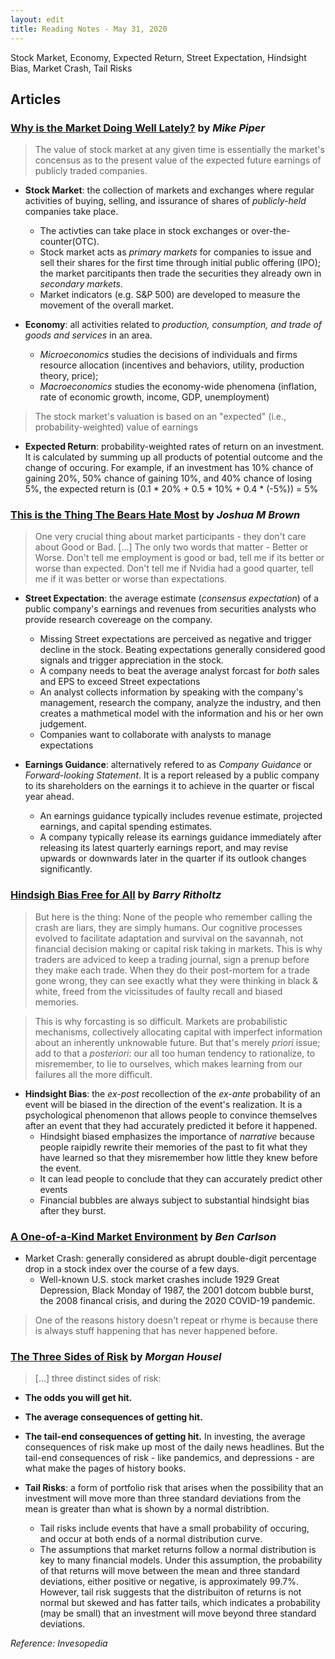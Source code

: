 ```yaml
---
layout: edit
title: Reading Notes - May 31, 2020
---
```


Stock Market, Economy, Expected Return, Street Expectation, Hindsight Bias, Market Crash, Tail Risks

## Articles

### [Why is the Market Doing Well Lately?](https://obliviousinvestor.com/why-is-the-market-doing-well-lately/) by *Mike Piper*

> The value of stock market at any given time is essentially the market's concensus as to the present value of the expected future earnings of publicly traded companies.

+ **Stock Market**: the collection of markets and exchanges where regular activities of buying, selling, and issurance of shares of *publicly-held* companies take place. 
    + The activties can take place in stock exchanges or over-the-counter(OTC). 
    + Stock market acts as *primary markets* for companies to issue and sell their shares for the first time through initial public offering (IPO); the market parcitipants then trade the securities they already own in *secondary markets*. 
    + Market indicators (e.g. S&P 500) are developed to measure the movement of the overall market.

+ **Economy**: all activities related to *production, consumption, and trade of goods and services* in an area. 
    + *Microeconomics* studies the decisions of individuals and firms resource allocation (incentives and behaviors, utility, production theory, price); 
    + *Macroeconomics* studies the economy-wide phenomena (inflation, rate of economic growth, income, GDP, unemployment)
 
 
> The stock market's valuation is based on an "expected" (i.e., probability-weighted) value of earnings 

+ **Expected Return**: probability-weighted rates of return on an investment. It is calculated by summing up all products of potential outcome and the change of occuring. For example, if an investment has 10% chance of gaining 20%, 50% chance of gaining 10%, and 40% chance of losing 5%, the expected return is (0.1 * 20% + 0.5 * 10% + 0.4 * (-5%)) = 5% 


### [This is the Thing The Bears Hate Most](https://thereformedbroker.com/2020/05/26/this-is-the-thing-the-bears-hate-most/) by *Joshua M Brown*

> One very crucial thing about market participants - they don't care about Good or Bad. [...] The only two words that matter - Better or Worse. Don't tell me employment is good or bad, tell me if its better or worse than expected. Don't tell me if Nvidia had a good quarter, tell me if it was better or worse than expectations.

+ **Street Expectation**: the average estimate (*consensus expectation*) of a public company's earnings and revenues from securities analysts who provide research covereage on the company. 
    + Missing Street expectations are perceived as negative and trigger decline in the stock. Beating expectations generally considered good signals and trigger appreciation in the stock.
    + A company needs to beat the average analyst forcast for *both* sales and EPS to exceed Street expectations
    + An analyst collects information by speaking with the company's management, research the company, analyze the industry, and then creates a mathmetical model with the information and his or her own judgement. 
    + Companies want to collaborate with analysts to manage expectations
    
+ **Earnings Guidance**: alternatively refered to as *Company Guidance* or *Forward-looking Statement*. It is a report released by a public company to its shareholders on the earnings it to achieve in the quarter or fiscal year ahead.
    + An earnings guidance typically includes revenue estimate, projected earnings, and capital spending estimates.
    + A company typically release its earnings guidance immediately after releasing its latest quarterly earnings report, and may revise upwards or downwards later in the quarter if its outlook changes significantly. 


### [Hindsigh Bias Free for All](https://ritholtz.com/2020/05/hindsight-bias-free-for-all/) by *Barry Ritholtz*

> But here is the thing: None of the people who remember calling the crash are liars, they are simply humans. Our cognitive processes evolved to facilitate adaptation and survival on the savannah, not financial decision making or capital risk taking in markets. This is why traders are adviced to keep a trading journal, sign a prenup before they make each trade. When they  do their post-mortem for a trade gone wrong, they can see exactly what they were thinking in black & white, freed from the vicissitudes of faulty recall and biased memories. 

>This is why forcasting is so difficult. Markets are probabilistic mechanisms, collectively allocating capital with imperfect information about an inherently unknowable future. But that's merely *priori* issue; add to that a *posteriori*: our all too human tendency to rationalize, to misremember, to lie to ourselves, which makes learning from our failures all the more difficult.

+ **Hindsight Bias**: the *ex-post* recollection of the *ex-ante* probability of an event will be biased in the direction of the event's realization. It is a psychological phenomenon that allows people to convince themselves after an event that they had accurately predicted it before it happened.
    + Hindsight biased emphasizes the importance of *narrative* because people raipidly rewrite their memories of the past to fit what they have learned so that they misremember how little they knew before the event. 
    + It can lead people to conclude that they can accurately predict other events
    + Financial bubbles are always subject to substantial hindsight bias after they burst.



### [A One-of-a-Kind Market Environment](https://awealthofcommonsense.com/2020/05/a-one-of-a-kind-market-environment/) by *Ben Carlson*

+ Market Crash: generally considered as abrupt double-digit percentage drop in a stock index over the course of a few days.
    + Well-known U.S. stock market crashes include 1929 Great Depression, Black Monday of 1987, the 2001 dotcom bubble burst, the 2008 financal crisis, and during the 2020 COVID-19 pandemic.

> One of the reasons history doesn't repeat or rhyme is because there is always stuff happening that has never happened before.

### [The Three Sides of Risk](https://www.collaborativefund.com/blog/the-three-sides-of-risk/) by *Morgan Housel*

> \[...] three distinct sides of risk:
  + **The odds you will get hit.**
  + **The average consequences of getting hit.**
  + **The tail-end consequences of getting hit.**
        In investing, the average consequences of risk make up most of the daily news headlines. But the tail-end consequences of risk - like pandemics, and depressions - are what make the pages of history books. 

+ **Tail Risks**: a form of portfolio risk that arises when the possibility that an investment will move more than three standard deviations from the mean is greater than what is shown by a normal distribtion. 
  + Tail risks include events that have a small probability of occuring, and occur at both ends of a normal distribution curve.
  + The assumptions that market returns follow a normal distribution is key to many financial models. Under this assumption, the probability of that returns will move between the mean and three standard deviations, either positive or negative, is approximately 99.7%. However, tail risk suggests that the distribuiton of returns is not normal but skewed and has fatter tails, which indicates a probability (may be small) that an investment will move beyond three standard deviations.


  
*Reference: Invesopedia*
